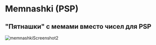 # Memnashki (PSP)
## "Пятнашки" с мемами вместо чисел для PSP

![memnashkiScreenshot2](https://github.com/user-attachments/assets/c54e497e-9ef4-453e-b4af-12fd21373396)
